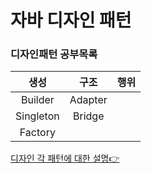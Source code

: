 # 자바 디자인 패턴
### 디자인패턴 공부목록
|생성|구조|행위|
|:-:|:-:|:-:|
|Builder|Adapter||
|Singleton|Bridge||
|Factory|||


[디자인 각 패턴에 대한 설명👉](https://velog.io/@lsj8367)